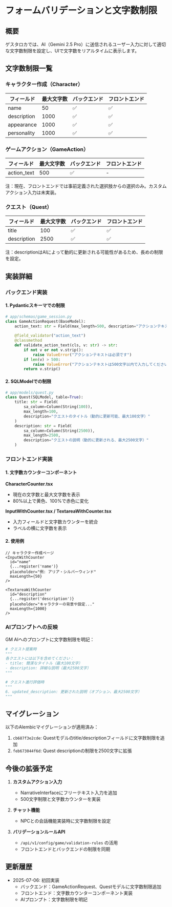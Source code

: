 # フォームバリデーションと文字数制限

## 概要

ゲスタロカでは、AI（Gemini 2.5 Pro）に送信されるユーザー入力に対して適切な文字数制限を設定し、UIで文字数をリアルタイムに表示します。

## 文字数制限一覧

### キャラクター作成（Character）

| フィールド | 最大文字数 | バックエンド | フロントエンド |
|-----------|-----------|------------|--------------|
| name | 50 | ✅ | ✅ |
| description | 1000 | ✅ | ✅ |
| appearance | 1000 | ✅ | ✅ |
| personality | 1000 | ✅ | ✅ |

### ゲームアクション（GameAction）

| フィールド | 最大文字数 | バックエンド | フロントエンド |
|-----------|-----------|------------|--------------|
| action_text | 500 | ✅ | - |

注：現在、フロントエンドでは事前定義された選択肢からの選択のみ。カスタムアクション入力は未実装。

### クエスト（Quest）

| フィールド | 最大文字数 | バックエンド | フロントエンド |
|-----------|-----------|------------|--------------|
| title | 100 | ✅ | ✅ |
| description | 2500 | ✅ | ✅ |

注：descriptionはAIによって動的に更新される可能性があるため、長めの制限を設定。

## 実装詳細

### バックエンド実装

#### 1. Pydanticスキーマでの制限

```python
# app/schemas/game_session.py
class GameActionRequest(BaseModel):
    action_text: str = Field(max_length=500, description="アクションテキスト（最大500文字）")
    
    @field_validator("action_text")
    @classmethod
    def validate_action_text(cls, v: str) -> str:
        if not v or not v.strip():
            raise ValueError("アクションテキストは必須です")
        if len(v) > 500:
            raise ValueError("アクションテキストは500文字以内で入力してください")
        return v.strip()
```

#### 2. SQLModelでの制限

```python
# app/models/quest.py
class Quest(SQLModel, table=True):
    title: str = Field(
        sa_column=Column(String(100)), 
        max_length=100, 
        description="クエストのタイトル（動的に更新可能、最大100文字）"
    )
    description: str = Field(
        sa_column=Column(String(2500)), 
        max_length=2500, 
        description="クエストの説明（動的に更新される、最大2500文字）"
    )
```

### フロントエンド実装

#### 1. 文字数カウンターコンポーネント

**CharacterCounter.tsx**
- 現在の文字数と最大文字数を表示
- 80%以上で黄色、100%で赤色に変化

**InputWithCounter.tsx / TextareaWithCounter.tsx**
- 入力フィールドと文字数カウンターを統合
- ラベルの横に文字数を表示

#### 2. 使用例

```tsx
// キャラクター作成ページ
<InputWithCounter
  id="name"
  {...register('name')}
  placeholder="例: アリア・シルバーウィンド"
  maxLength={50}
/>

<TextareaWithCounter
  id="description"
  {...register('description')}
  placeholder="キャラクターの背景や設定..."
  maxLength={1000}
/>
```

### AIプロンプトへの反映

GM AIへのプロンプトに文字数制限を明記：

```python
# クエスト提案時
"""
各クエストには以下を含めてください：
- title: 簡潔なタイトル（最大100文字）
- description: 詳細な説明（最大2500文字）
"""

# クエスト進行評価時
"""
6. updated_description: 更新された説明（オプション、最大2500文字）
"""
```

## マイグレーション

以下のAlembicマイグレーションが適用済み：
1. `cb687f3e2cde`: Questモデルのtitle/descriptionフィールドに文字数制限を追加
2. `feb673044f6d`: Quest descriptionの制限を2500文字に拡張

## 今後の拡張予定

1. **カスタムアクション入力**
   - NarrativeInterfaceにフリーテキスト入力を追加
   - 500文字制限と文字数カウンターを実装

2. **チャット機能**
   - NPCとの会話機能実装時に文字数制限を設定

3. **バリデーションルールAPI**
   - `/api/v1/config/game/validation-rules` の活用
   - フロントエンドとバックエンドの制限を同期

## 更新履歴

- 2025-07-06: 初回実装
  - バックエンド：GameActionRequest、Questモデルに文字数制限追加
  - フロントエンド：文字数カウンターコンポーネント実装
  - AIプロンプト：文字数制限を明記